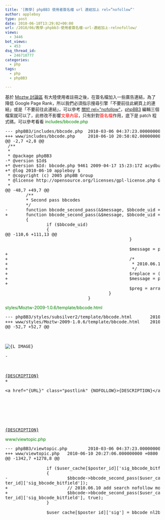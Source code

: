 ```yaml
---
title: '[教學] phpBB3 使用者簽名檔 url 連結加上 rel=”nofollow”'
author: appleboy
type: post
date: 2010-06-10T13:29:02+00:00
url: /2010/06/教學-phpbb3-使用者簽名檔-url-連結加上-relnofollow/
views:
  - 3446
bot_views:
  - 453
dsq_thread_id:
  - 246710777
categories:
  - php
tags:
  - php
  - phpBB3

---
```

基於 [Moztw 討論區][1] 有大陸使用者註冊之後，在簽名檔加入一些廣告連結，為了降低 Google Page Rank，所以我們必須指示搜尋引擎「不要前往此網頁上的連結」或是「不要前往此連結」，可以參考 [關於 rel="nofollow"][2]，[phpBB3][3] 編輯三個檔案就可以了，此修改不影響<span style="color:red">文章內容</span>，只有針對<span style="color:red">簽名檔</span>作用，底下是 patch 程式碼，可以參考看看 <span style="color:green">includes/bbcode.php</span> 

<pre class="brush: diff; title: ; notranslate" title="">--- phpBB3/includes/bbcode.php  2010-03-06 04:37:23.000000000 +0800
+++ www/includes/bbcode.php     2010-06-10 20:58:02.000000000 +0800
@@ -2,7 +2,8 @@
 /**
 *
 * @package phpBB3
-* @version $Id$
+* @version $Id: bbcode.php 9461 2009-04-17 15:23:17Z acydburn $
+* @log 2010-06-10 appleboy $
 * @copyright (c) 2005 phpBB Group
 * @license http://opensource.org/licenses/gpl-license.php GNU Public License
 *
@@ -48,7 +49,7 @@
        /**
        * Second pass bbcodes
        */
-       function bbcode_second_pass(&$message, $bbcode_uid = '', $bbcode_bitfield = false)
+       function bbcode_second_pass(&$message, $bbcode_uid = '', $bbcode_bitfield = false, $bbcode_is_sig = false)
        {
                if ($bbcode_uid)
                {
@@ -110,6 +111,13 @@
                                                }

                                                $message = preg_replace($preg['search'], $preg['replace'], $message);
+
+                                               /*
+                                                * 2010.06.10 add search nofollow module by appleboy
+                                                */
+                                               $replace = ($bbcode_is_sig === true) ? 'rel="external nofollow"' : '';
+                                               $message = preg_replace("/\{NOFOLLOW\}/i", $replace, $message);
+
                                                $preg = array('search' => array(), 'replace' => array());
                                        }
                                }</pre>

<span style="color:green">styles/Moztw-2009-1.0.6/template/bbcode.html</span> 

<pre class="brush: diff; title: ; notranslate" title="">--- phpBB3/styles/subsilver2/template/bbcode.html       2010-03-06 04:37:24.000000000 +0800
+++ www/styles/Moztw-2009-1.0.6/template/bbcode.html    2010-06-10 17:20:32.000000000 +0800
@@ -52,7 +52,7 @@

 <!-- BEGIN img -->

<img src="{URL}" alt="{L_IMAGE}" /><!-- END img -->

-

<!-- BEGIN url -->

<a href="{URL}" class="postlink">{DESCRIPTION}</a><!-- END url -->
+

<!-- BEGIN url -->&lt;a href="{URL}" class="postlink" {NOFOLLOW}>{DESCRIPTION}&lt;/a>

<!-- END url -->

 

<!-- BEGIN email -->

<a href="mailto:{EMAIL}">{DESCRIPTION}</a><!-- END email --></pre>

<span style="color:green">www/viewtopic.php</span> 

<pre class="brush: diff; title: ; notranslate" title="">--- phpBB3/viewtopic.php        2010-03-06 04:37:23.000000000 +0800
+++ www/viewtopic.php   2010-06-10 20:27:06.000000000 +0800
@@ -1342,7 +1278,8 @@

                if ($user_cache[$poster_id]['sig_bbcode_bitfield'])
                {
-                       $bbcode->bbcode_second_pass($user_cache[$poster_id]['sig'], $user_cache[$poster_id]['sig_bbcode_uid'], $user_cache[$pos
ter_id]['sig_bbcode_bitfield']);
+                       // 2010.06.10 add search nofollow module by appleboy
+                       $bbcode->bbcode_second_pass($user_cache[$poster_id]['sig'], $user_cache[$poster_id]['sig_bbcode_uid'], $user_cache[$pos
ter_id]['sig_bbcode_bitfield'], true);
                }

                $user_cache[$poster_id]['sig'] = bbcode_nl2br($user_cache[$poster_id]['sig']);</pre>

 [1]: http://forum.moztw.org/
 [2]: http://www.google.com/support/webmasters/bin/answer.py?hl=b5&answer=96569
 [3]: http://www.phpbb.com/